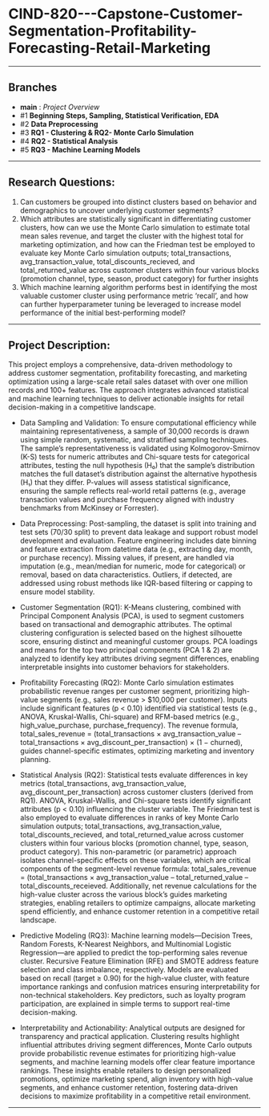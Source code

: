 # CIND-820---Capstone-Customer-Segmentation-Profitability-Forecasting-Retail-Marketing

---

## Branches 
* **main** : _Project Overview_
* #1 **Beginning Steps, Sampling, Statistical Verification, EDA**
* #2 **Data Preprocessing**
* #3 **RQ1 - Clustering & RQ2- Monte Carlo Simulation**
* #4 **RQ2 - Statistical Analysis**
* #5 **RQ3 - Machine Learning Models**
  
---
## Research Questions:
1.	Can customers be grouped into distinct clusters based on behavior and demographics to uncover underlying customer segments?
2.	Which attributes are statistically significant in differentiating customer clusters, how can we use the Monte Carlo simulation to estimate total mean sales revenue, and target the cluster with the highest total for marketing optimization, and how can the Friedman test be employed to evaluate key Monte Carlo simulation outputs; total_transactions, avg_transaction_value, total_discounts_recieved, and total_returned_value across customer clusters within four various blocks (promotion channel, type, season, product category) for further insights
3.	Which machine learning algorithm performs best in identifying the most valuable customer cluster using performance metric ‘recall’, and how can further hyperparameter tuning be leveraged to increase model performance of the initial best-performing model?

---
## Project Description:
This project employs a comprehensive, data-driven methodology to address customer segmentation, profitability forecasting, and marketing optimization using a large-scale retail sales dataset with over one million records and 100+ features. The approach integrates advanced statistical and machine learning techniques to deliver actionable insights for retail decision-making in a competitive landscape. 

- Data Sampling and Validation: To ensure computational efficiency while maintaining representativeness, a sample of 30,000 records is drawn using simple random, systematic, and stratified sampling techniques. The sample’s representativeness is validated using Kolmogorov-Smirnov (K-S) tests for numeric attributes and Chi-square tests for categorical attributes, testing the null hypothesis (H₀) that the sample’s distribution matches the full dataset’s distribution against the alternative hypothesis (H₁) that they differ. P-values will assess statistical significance, ensuring the sample reflects real-world retail patterns (e.g., average transaction values and purchase frequency aligned with industry benchmarks from McKinsey or Forrester).

- Data Preprocessing: Post-sampling, the dataset is split into training and test sets (70/30 split) to prevent data leakage and support robust model development and evaluation. Feature engineering includes date binning and feature extraction from datetime data (e.g., extracting day, month, or purchase recency). Missing values, if present, are handled via imputation (e.g., mean/median for numeric, mode for categorical) or removal, based on data characteristics. Outliers, if detected, are addressed using robust methods like IQR-based filtering or capping to ensure model stability.

- Customer Segmentation (RQ1): K-Means clustering, combined with Principal Component Analysis (PCA), is used to segment customers based on transactional and demographic attributes. The optimal clustering configuration is selected based on the highest silhouette score, ensuring distinct and meaningful customer groups. PCA loadings and means for the top two principal components (PCA 1 & 2) are analyzed to identify key attributes driving segment differences, enabling interpretable insights into customer behaviors for stakeholders.

- Profitability Forecasting (RQ2): Monte Carlo simulation estimates probabilistic revenue ranges per customer segment, prioritizing high-value segments (e.g., sales revenue > $10,000 per customer). Inputs include significant features (p < 0.10) identified via statistical tests (e.g., ANOVA, Kruskal-Wallis, Chi-square) and RFM-based metrics (e.g., high_value_purchase, purchase_frequency). The revenue formula, total_sales_revenue = (total_transactions × avg_transaction_value – total_transactions × avg_discount_per_transaction) × (1 − churned), guides channel-specific estimates, optimizing marketing and inventory planning.

- Statistical Analysis (RQ2): Statistical tests evaluate differences in key metrics (total_transactions, avg_transaction_value, avg_discount_per_transaction) across customer clusters (derived from RQ1). ANOVA, Kruskal-Wallis, and Chi-square tests identify significant attributes (p < 0.10) influencing the cluster variable. The Friedman test is also employed to evaluate differences in ranks of key Monte Carlo simulation outputs; total_transactions, avg_transaction_value, total_discounts_recieved, and total_returned_value across customer clusters within four various blocks (promotion channel, type, season, product category). This non-parametric (or parametric) approach isolates channel-specific effects on these variables, which are critical components of the segment-level revenue formula: total_sales_revenue = (total_transactions × avg_transaction_value – total_returned_value – total_discounts_receieved. Additionally, net revenue calculations for the high-value cluster across the various block’s guides marketing strategies, enabling retailers to optimize campaigns, allocate marketing spend efficiently, and enhance customer retention in a competitive retail landscape.

- Predictive Modeling (RQ3): Machine learning models—Decision Trees, Random Forests, K-Nearest Neighbors, and Multinomial Logistic Regression—are applied to predict the top-performing sales revenue cluster. Recursive Feature Elimination (RFE) and SMOTE address feature selection and class imbalance, respectively. Models are evaluated based on recall (target ≥ 0.90) for the high-value cluster, with feature importance rankings and confusion matrices ensuring interpretability for non-technical stakeholders. Key predictors, such as loyalty program participation, are explained in simple terms to support real-time decision-making.

- Interpretability and Actionability: Analytical outputs are designed for transparency and practical application. Clustering results highlight influential attributes driving segment differences, Monte Carlo outputs provide probabilistic revenue estimates for prioritizing high-value segments, and machine learning models offer clear feature importance rankings. These insights enable retailers to design personalized promotions, optimize marketing spend, align inventory with high-value segments, and enhance customer retention, fostering data-driven decisions to maximize profitability in a competitive retail environment.

---



